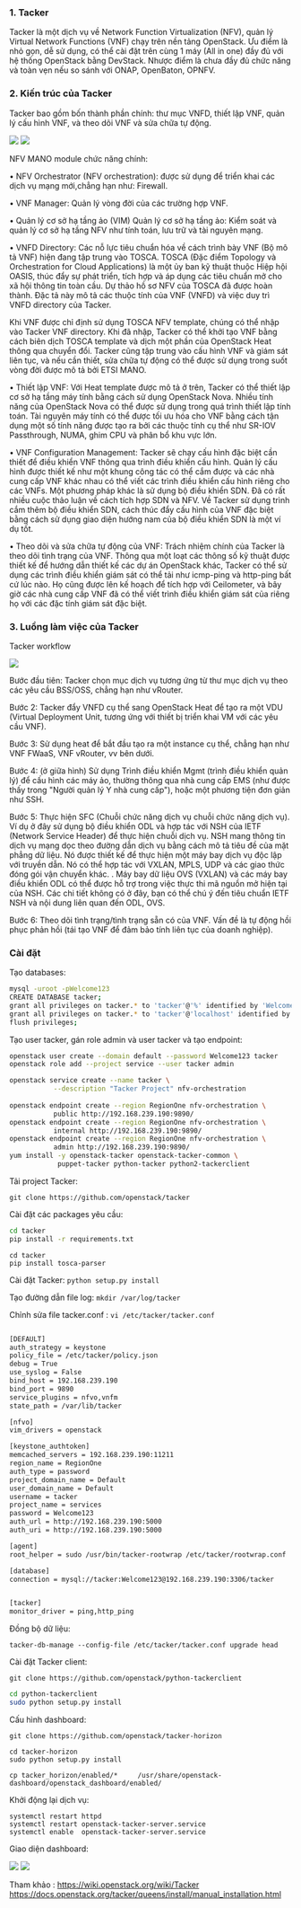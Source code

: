 ### 1. Tacker

Tacker là một dịch vụ về Network Function Virtualization (NFV), quản lý Virtual Network Functions (VNF) chạy trên nền tảng OpenStack. Ưu điểm là nhỏ gọn, dễ sử dụng, có thể cài đặt trên cùng 1 máy (All in one) đầy đủ với hệ thống OpenStack bằng DevStack. Nhược điểm là chưa đầy đủ chức năng và toàn vẹn nếu so sánh với ONAP, OpenBaton, OPNFV.


### 2. Kiến trúc của Tacker
Tacker bao gồm bốn thành phần chính: thư mục VNFD, thiết lập VNF, quản lý cấu hình VNF, và theo dõi VNF và sửa chữa tự động.

<img src="/img/1.png">

<img src="/img/3.jpg">

NFV MANO module chức năng chính:

•	NFV Orchestrator (NFV orchestration): được sử dụng để triển khai các dịch vụ mạng mới,chẳng hạn như: Firewall.

•	VNF Manager: Quản lý vòng đời của các trường hợp VNF.

•	Quản lý cơ sở hạ tầng ảo (VIM) Quản lý cơ sở hạ tầng ảo: Kiểm soát và quản lý cơ sở hạ tầng NFV như tính toán, lưu trữ và tài nguyên mạng.

•	VNFD Directory: Các nỗ lực tiêu chuẩn hóa về cách trình bày VNF (Bộ mô tả VNF) hiện đang tập trung vào TOSCA. TOSCA (Đặc điểm Topology và Orchestration for Cloud Applications) là một ủy ban kỹ thuật thuộc Hiệp hội OASIS, thúc đẩy sự phát triển, tích hợp và áp dụng các tiêu chuẩn mở cho xã hội thông tin toàn cầu. Dự thảo hồ sơ NFV của TOSCA đã được hoàn thành. Đặc tả này mô tả các thuộc tính của VNF (VNFD) và việc duy trì VNFD directory của Tacker.

Khi VNF được chỉ định sử dụng TOSCA NFV template, chúng có thể nhập vào Tacker VNF directory. Khi đã nhập, Tacker có thể khởi tạo VNF bằng cách biên dịch TOSCA template và dịch một phần của OpenStack Heat thông qua chuyển đổi. Tacker cũng tập trung vào cấu hình VNF và giám sát liên tục, và nếu cần thiết, sửa chữa tự động có thể được sử dụng trong suốt vòng đời được mô tả bởi ETSI MANO.

•	Thiết lập VNF: Với Heat template được mô tả ở trên, Tacker có thể thiết lập cơ sở hạ tầng máy tính bằng cách sử dụng OpenStack Nova. Nhiều tính năng của OpenStack Nova có thể được sử dụng trong quá trình thiết lập tính toán. Tài nguyên máy tính có thể được tối ưu hóa cho VNF bằng cách tận dụng một số tính năng được tạo ra bởi các thuộc tính cụ thể như SR-IOV Passthrough, NUMA, ghim CPU và phân bổ khu vực lớn.

•	VNF Configuration Management: Tacker sẽ chạy cấu hình đặc biệt cần thiết để điều khiển VNF thông qua trình điều khiển cấu hình. Quản lý cấu hình được thiết kế như một khung công tác có thể cắm được và các nhà cung cấp VNF khác nhau có thể viết các trình điều khiển cấu hình riêng cho các VNFs.
Một phương pháp khác là sử dụng bộ điều khiển SDN. Đã có rất nhiều cuộc thảo luận về cách tích hợp SDN và NFV. Về Tacker sử dụng trình cắm thêm bộ điều khiển SDN, cách thúc đẩy cấu hình của VNF đặc biệt bằng cách sử dụng giao diện hướng nam của bộ điều khiển SDN là một ví dụ tốt.

• 	Theo dõi và sửa chữa tự động của VNF: Trách nhiệm chính của Tacker là theo dõi tình trạng của VNF. Thông qua một loạt các thông số kỹ thuật được thiết kế để hướng dẫn thiết kế các dự án OpenStack khác, Tacker có thể sử dụng các trình điều khiển giám sát có thể tải như icmp-ping và http-ping bất cứ lúc nào. 
Họ cũng được lên kế hoạch để tích hợp với Ceilometer, và bây giờ các nhà cung cấp VNF đã có thể viết trình điều khiển giám sát của riêng họ với các đặc tính giám sát đặc biệt.


### 3. Luồng làm việc của Tacker

Tacker workflow

<img src="/img/2.jpg">

Bước đầu tiên: Tacker chọn mục dịch vụ tương ứng từ thư mục dịch vụ theo các yêu cầu BSS/OSS, chẳng hạn như vRouter.

Bước 2: Tacker đẩy VNFD cụ thể sang OpenStack Heat để tạo ra một VDU (Virtual Deployment Unit, tương ứng với thiết bị triển khai VM với các yêu cầu VNF).

Bước 3: Sử dụng heat để bắt đầu tạo ra một instance cụ thể, chẳng hạn như VNF FWaaS, VNF vRouter, vv bên dưới.

Bước 4: (ở giữa hình) Sử dụng Trình điều khiển Mgmt (trình điều khiển quản lý) để cấu hình các máy ảo, thường thông qua nhà cung cấp EMS (như được thấy trong "Người quản lý Y nhà cung cấp"), hoặc một phương tiện đơn giản như SSH.

Bước 5: Thực hiện SFC (Chuỗi chức năng dịch vụ chuỗi chức năng dịch vụ). Ví dụ ở đây sử dụng bộ điều khiển ODL và hợp tác với NSH của IETF (Network Service Header) để thực hiện chuỗi dịch vụ. NSH mang thông tin dịch vụ mạng dọc theo đường dẫn dịch vụ bằng cách mô tả tiêu đề của mặt phẳng dữ liệu. Nó được thiết kế để thực hiện một máy bay dịch vụ độc lập với truyền dẫn. Nó có thể hợp tác với VXLAN, MPLS, UDP và các giao thức đóng gói vận chuyển khác. . Máy bay dữ liệu OVS (VXLAN) và các máy bay điều khiển ODL có thể được hỗ trợ trong việc thực thi mã nguồn mở hiện tại của NSH. Các chi tiết không có ở đây, bạn có thể chú ý đến tiêu chuẩn IETF NSH và nội dung liên quan đến ODL, OVS.

Bước 6: Theo dõi tình trạng/tình trạng sẵn có của VNF. Vấn đề là tự động hồi phục phản hồi (tái tạo VNF để đảm bảo tính liên tục của doanh nghiệp).


### Cài đặt

Tạo databases:

``` sh
mysql -uroot -pWelcome123
CREATE DATABASE tacker;
grant all privileges on tacker.* to 'tacker'@'%' identified by 'Welcome123';
grant all privileges on tacker.* to 'tacker'@'localhost' identified by 'Welcome123';
flush privileges;
```
Tạo user tacker, gán role admin và user tacker và tạo endpoint:


``` sh
openstack user create --domain default --password Welcome123 tacker
openstack role add --project service --user tacker admin

openstack service create --name tacker \
           --description "Tacker Project" nfv-orchestration
           
openstack endpoint create --region RegionOne nfv-orchestration \
           public http://192.168.239.190:9890/
openstack endpoint create --region RegionOne nfv-orchestration \
           internal http://192.168.239.190:9890/
openstack endpoint create --region RegionOne nfv-orchestration \
           admin http://192.168.239.190:9890/
yum install -y openstack-tacker openstack-tacker-common \
            puppet-tacker python-tacker python2-tackerclient
```
Tải project Tacker:

`git clone https://github.com/openstack/tacker`

Cài đặt các packages yêu cầu:

``` sh
cd tacker
pip install -r requirements.txt
```

```
cd tacker
pip install tosca-parser
```
Cài đặt Tacker: `python setup.py install`

Tạo đường dẫn file log: `mkdir /var/log/tacker`


Chỉnh sửa file tacker.conf : `vi /etc/tacker/tacker.conf`

``` sh			

[DEFAULT]
auth_strategy = keystone
policy_file = /etc/tacker/policy.json
debug = True
use_syslog = False
bind_host = 192.168.239.190
bind_port = 9890
service_plugins = nfvo,vnfm
state_path = /var/lib/tacker

[nfvo]
vim_drivers = openstack

[keystone_authtoken]
memcached_servers = 192.168.239.190:11211
region_name = RegionOne
auth_type = password
project_domain_name = Default
user_domain_name = Default
username = tacker
project_name = services
password = Welcome123
auth_url = http://192.168.239.190:5000
auth_uri = http://192.168.239.190:5000

[agent]
root_helper = sudo /usr/bin/tacker-rootwrap /etc/tacker/rootwrap.conf

[database]
connection = mysql://tacker:Welcome123@192.168.239.190:3306/tacker


[tacker]
monitor_driver = ping,http_ping
```
Đồng bộ dữ liệu:

`tacker-db-manage --config-file /etc/tacker/tacker.conf upgrade head`

Cài đặt Tacker client:

`git clone https://github.com/openstack/python-tackerclient`

``` sh
cd python-tackerclient
sudo python setup.py install
```





Cấu hình dashboard:

`git clone https://github.com/openstack/tacker-horizon`

```
cd tacker-horizon
sudo python setup.py install
```

`cp tacker_horizon/enabled/*     /usr/share/openstack-dashboard/openstack_dashboard/enabled/`

Khởi động lại dịch vụ:

```
systemctl restart httpd
systemctl restart openstack-tacker-server.service
systemctl enable  openstack-tacker-server.service
```


Giao diện dashboard:

<img src="/img/5.png">

<img src="/img/6.png">
















Tham khảo :
https://wiki.openstack.org/wiki/Tacker
https://docs.openstack.org/tacker/queens/install/manual_installation.html






















































